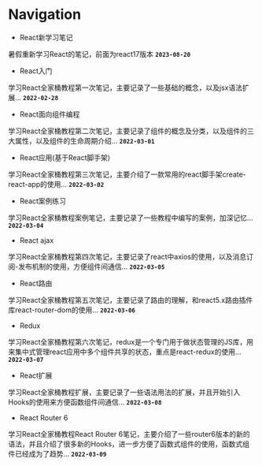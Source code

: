 # Navigation

- React新学习笔记

暑假重新学习React的笔记，前面为react17版本
**`2023-08-20`**

- React入门

学习React全家桶教程第一次笔记，主要记录了一些基础的概念，以及jsx语法扩展...
**`2022-02-28`**

- React面向组件编程

学习React全家桶教程第二次笔记，主要记录了组件的概念及分类，以及组件的三大属性，以及组件的生命周期介绍...
**`2022-03-01`**

- React应用(基于React脚手架)

学习React全家桶教程第三次笔记，主要介绍了一款常用的react脚手架create-react-app的使用...
**`2022-03-02`**

- React案例练习

学习React全家桶教程案例笔记，主要记录了一些教程中编写的案例，加深记忆...
**`2022-03-04`**

- React ajax

学习React全家桶教程第四次笔记，主要记录了react中axios的使用，以及消息订阅-发布机制的使用，方便组件间通信...
**`2022-03-05`**

- React路由

学习React全家桶教程第五次笔记，主要记录了路由的理解，和react5.x路由插件库react-router-dom的使用...
**`2022-03-06`**

- Redux

学习React全家桶教程第六次笔记，redux是一个专门用于做状态管理的JS库，用来集中式管理react应用中多个组件共享的状态，重点是react-redux的使用...
**`2022-03-07`**

- React扩展

学习React全家桶教程扩展，主要记录了一些语法用法的扩展，并且开始引入Hooks的使用来方便函数组件间通信...
**`2022-03-08`**

- React Router 6

学习React全家桶教程React Router 6笔记，主要介绍了一些router6版本的新的语法，并且介绍了很多新的Hooks，进一步方便了函数式组件的使用，函数式组件已经成为了趋势...
**`2022-03-09`**
